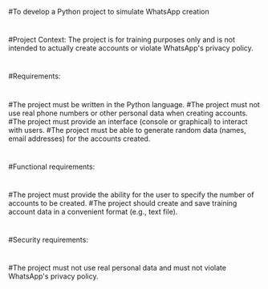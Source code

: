 #To develop a Python project to simulate WhatsApp creation
#
#Project Context: The project is for training purposes only and is not intended to actually create accounts or violate WhatsApp's privacy policy.
#
#Requirements:
#
#The project must be written in the Python language.
#The project must not use real phone numbers or other personal data when creating accounts.
#The project must provide an interface (console or graphical) to interact with users.
#The project must be able to generate random data (names, email addresses) for the accounts created.
#
#Functional requirements:
#
#The project must provide the ability for the user to specify the number of accounts to be created.
#The project should create and save training account data in a convenient format (e.g., text file).
#
#Security requirements:
#
#The project must not use real personal data and must not violate WhatsApp's privacy policy.
